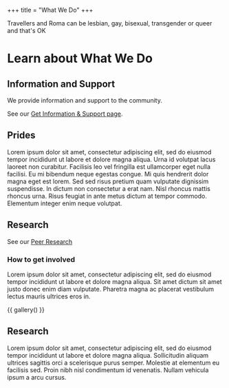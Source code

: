+++
title = "What We Do"
+++

Travellers and Roma can be lesbian, gay, bisexual, transgender or queer and that's OK

# Learn about What We Do

## Information and Support

We provide information and support to the community.

See our [Get Information & Support page](/get-support).

## Prides

Lorem ipsum dolor sit amet, consectetur adipiscing elit, sed do eiusmod tempor incididunt ut labore et dolore magna aliqua. Urna id volutpat lacus laoreet non curabitur. Facilisis leo vel fringilla est ullamcorper eget nulla facilisi. Eu mi bibendum neque egestas congue. Mi quis hendrerit dolor magna eget est lorem. Sed sed risus pretium quam vulputate dignissim suspendisse. In dictum non consectetur a erat nam. Nisl rhoncus mattis rhoncus urna. Risus feugiat in ante metus dictum at tempor commodo. Elementum integer enim neque volutpat.

## Research

See our [Peer Research](/what-we-do/research)

### How to get involved

Lorem ipsum dolor sit amet, consectetur adipiscing elit, sed do eiusmod tempor incididunt ut labore et dolore magna aliqua. Sit amet dictum sit amet justo donec enim diam vulputate. Pharetra magna ac placerat vestibulum lectus mauris ultrices eros in.

{{ gallery() }}

## Research

Lorem ipsum dolor sit amet, consectetur adipiscing elit, sed do eiusmod tempor incididunt ut labore et dolore magna aliqua. Sollicitudin aliquam ultrices sagittis orci a scelerisque purus semper. Molestie at elementum eu facilisis sed. Proin nibh nisl condimentum id venenatis. Nullam vehicula ipsum a arcu cursus.
